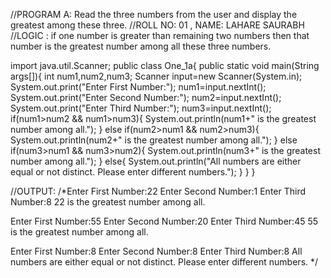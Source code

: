 //PROGRAM A: Read the three numbers from the user and display the greatest among these three.
//ROLL NO: 01 ,  NAME: LAHARE SAURABH
//LOGIC  : if one number is greater than remaining two numbers then that number is the greatest number among all these three numbers.

import java.util.Scanner;
public class One_1a{
    public static void main(String args[]){
        int num1,num2,num3;
        Scanner input=new Scanner(System.in);
        System.out.print("Enter First Number:");
        num1=input.nextInt();
        System.out.print("Enter Second Number:");
        num2=input.nextInt();
        System.out.print("Enter Third Number:");
        num3=input.nextInt();
        if(num1>num2 && num1>num3){
            System.out.println(num1+" is the greatest number among all.");
        }
        else if(num2>num1 && num2>num3){
            System.out.println(num2+" is the greatest number among all.");
        }
        else if(num3>num1 && num3>num2){
            System.out.println(num3+" is the greatest number among all.");
        }
        else{
            System.out.println("All numbers are either equal or not distinct. Please enter different numbers.");
        }
    }
}

//OUTPUT:
/*Enter First Number:22
 Enter Second Number:1
 Enter Third Number:8
 22 is the greatest number among all.

  Enter First Number:55
 Enter Second Number:20
 Enter Third Number:45
 55 is the greatest number among all.


  Enter First Number:8
  Enter Second Number:8
  Enter Third Number:8
  All numbers are either equal or not distinct. Please enter different numbers.
*/
